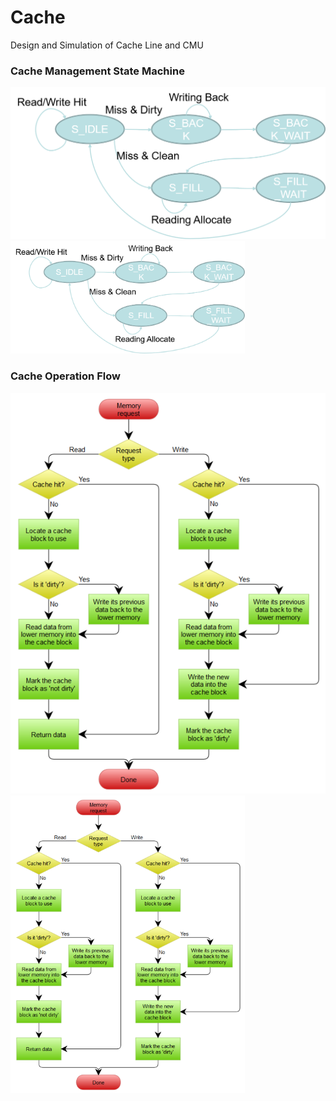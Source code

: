 # Cache
Design and Simulation of Cache Line and CMU
### Cache Management State Machine
![Cache Management State Machine](https://github.com/cyjjj/Cache/blob/main/Cache%20Management%20State%20Machine.png)
<img src="https://github.com/cyjjj/Cache/blob/main/Cache%20Management%20State%20Machine.png" width=375 alt="Cache Management State Machine" />
### Cache Operation Flow
![Cache Operation Flow](https://github.com/cyjjj/Cache/blob/main/Cache%20Operation%20Flow.png)
<img src="https://github.com/cyjjj/Cache/blob/main/Cache%20Operation%20Flow.png" width=375 alt="Cache Operation Flow" />

